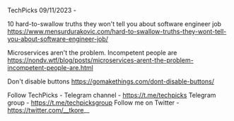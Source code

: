 TechPicks 09/11/2023 -

10 hard-to-swallow truths they won't tell you about software engineer job
https://www.mensurdurakovic.com/hard-to-swallow-truths-they-wont-tell-you-about-software-engineer-job/

Microservices aren't the problem. Incompetent people are
https://nondv.wtf/blog/posts/microservices-arent-the-problem-incompetent-people-are.html

Don't disable buttons
https://gomakethings.com/dont-disable-buttons/

Follow TechPicks -
Telegram channel - https://t.me/techpicks
Telegram group - https://t.me/techpicksgroup
Follow me on Twitter - https://twitter.com/__tkore__